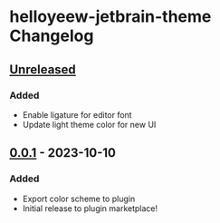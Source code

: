 <!-- Keep a Changelog guide -> https://keepachangelog.com -->

# helloyeew-jetbrain-theme Changelog

## [Unreleased]

### Added

- Enable ligature for editor font
- Update light theme color for new UI

## [0.0.1] - 2023-10-10

### Added
- Export color scheme to plugin
- Initial release to plugin marketplace!

[Unreleased]: https://github.com/HelloYeew/helloyeew-jetbrain-theme/commits/v0.0.1...HEAD
[0.0.1]: https://github.com/HelloYeew/helloyeew-jetbrain-theme/commits/v0.0.1